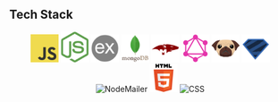 ## Tech Stack

<div align="center">
	<img width="50" src="https://github.com/SpandanChetia/SpandanChetia/blob/main/img/js.svg" alt="JavaScript" title="JavaScript"/>
	<img width="50" src="https://github.com/SpandanChetia/SpandanChetia/blob/main/img/nodejs.svg" alt="Node.js" title="Node.js"/>
	<img width="50" src="https://github.com/SpandanChetia/SpandanChetia/blob/main/img/express.png" alt="Express" title="Express"/>
	<img width="50" src="https://github.com/SpandanChetia/SpandanChetia/blob/main/img/mongo.svg" alt="MongoDB" title="MongoDB"/>
	<img width="50" src="https://github.com/SpandanChetia/SpandanChetia/blob/main/img/mongoose.png" alt="Mongoose" title="Mongoose"/>
	<img width="50" src="https://github.com/SpandanChetia/SpandanChetia/blob/main/img/graphQL.png" alt="GraphQL" title="GraphQL"/>
	<img width="50" src="https://github.com/SpandanChetia/SpandanChetia/blob/main/img/pug.png" alt="Pug" title="Pug"/>
	<img width="50" src="https://github.com/colinhacks/zod/blob/main/logo.svg" alt="Zod" title="Zod"/>
	<img width="50" src="https://raw.githubusercontent.com/nodemailer/nodemailer/master/assets/nm_logo_200x136.png" alt="NodeMailer" title="NodeMailer"/>
	<img width="50" src="https://github.com/SpandanChetia/SpandanChetia/blob/main/img/html.png" alt="HTML" title="HTML"/>
	<img width="50" src="https://github.com/css-modules/css-modules/assets/9113740/f0de16c6-aee2-4fb7-8752-bf400cc5145e" alt="CSS" title="CSS"/>
</div>
